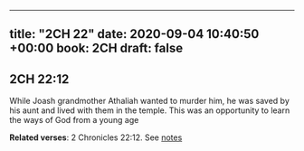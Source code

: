 
---
title: "2CH 22"
date: 2020-09-04 10:40:50 +00:00
book: 2CH
draft: false
---

## 2CH 22:12

While Joash grandmother Athaliah wanted to murder him, he was saved by his aunt and lived with them in the temple. This was an opportunity to learn the ways of God from a young age

**Related verses**: 2 Chronicles 22:12. See [notes](https://my.bible.com/notes/3511136191133770596)

